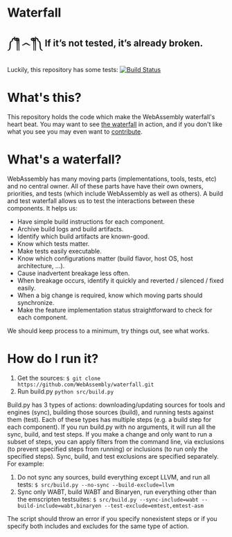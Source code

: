 # Waterfall

## ༼ ༎ຶ ෴ ༎ຶ༽ If it’s not tested, it’s already broken.

Luckily, this repository has some tests: [![Build Status](https://travis-ci.org/WebAssembly/waterfall.svg?branch=master)](https://travis-ci.org/WebAssembly/waterfall)

# What's this?

This repository holds the code which make the WebAssembly waterfall's heart
beat. You may want to see [the waterfall][] in action, and if you don't like
what you see you may even want to [contribute](Contributing.md).

  [the waterfall]: https://wasm-stat.us

# What's a waterfall?

WebAssembly has many moving parts (implementations, tools, tests, etc) and no central owner. All of these
parts have have their own owners, priorities, and tests (which include WebAssembly as well as others).
A build and test waterfall allows us to test the interactions between these components. It helps us:

* Have simple build instructions for each component.
* Archive build logs and build artifacts.
* Identify which build artifacts are known-good.
* Know which tests matter.
* Make tests easily executable.
* Know which configurations matter (build flavor, host OS, host architecture,
  ...).
* Cause inadvertent breakage less often.
* When breakage occurs, identify it quickly and reverted / silenced / fixed
  easily.
* When a big change is required, know which moving parts should synchronize.
* Make the feature implementation status straightforward to check for each
  component.

We should keep process to a minimum, try things out, see what works.

# How do I run it?

1. Get the sources: `$ git clone https://github.com/WebAssembly/waterfall.git`
2. Run build.py `python src/build.py`

Build.py has 3 types of actions: downloading/updating sources for tools and engines (sync), 
building those sources (build), and running tests against them (test). Each of these types
has multiple steps (e.g. a build step for each component).
If you run build.py with no arguments, it will run all the sync, build, and test steps. If
you make a change and only want to run a subset of steps, you can apply filters from the
command line, via exclusions (to prevent specified steps from running) or inclusions
(to run only the specified steps). Sync, build, and test exclusions are specified separately.
For example:
1. Do not sync any sources, build everything except LLVM, and run all tests:
  `$ src/build.py --no-sync --build-exclude=llvm`
2. Sync only WABT, build WABT and Binaryen, run everything other than the emscripten testsuites: 
  `$ src/build.py --sync-include=wabt --build-include=wabt,binaryen --test-exclude=emtest,emtest-asm`

The script should throw an error if you specify nonexistent steps or if you specify both includes and excludes for the
same type of action.
